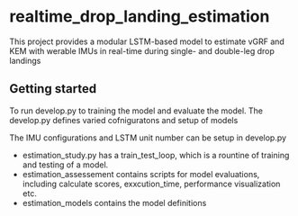 # realtime_drop_landing_estimation

This project provides a modular LSTM-based model to estimate vGRF and KEM with werable IMUs in real-time during single- and double-leg drop landings 

## Getting started

To run develop.py to training the model and evaluate the model. The develop.py defines varied cofniguratons and setup of models

The IMU configurations and LSTM unit number can be setup in develop.py


- estimation_study.py has a train_test_loop, which is a rountine of training and testing of a model.
- estimation_assessement contains scripts for model evaluations, including calculate scores, exxcution_time, performance visualization etc.
- estimation_models contains the model definitions

